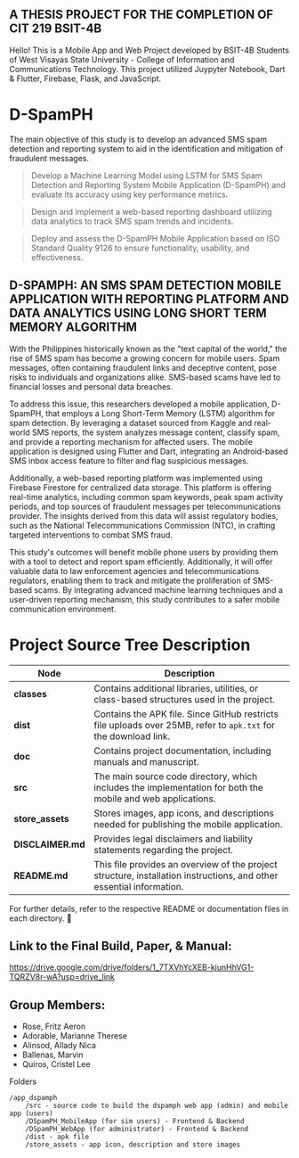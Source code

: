 ## A THESIS PROJECT FOR THE COMPLETION OF CIT 219 BSIT-4B

Hello! This is a Mobile App and Web Project developed by BSIT-4B Students of West Visayas State University - College of Information and Communications Technology. This project utilized Juypyter Notebook, Dart & Flutter, Firebase, Flask, and JavaScript.

# D-SpamPH

The main objective of this study is to develop an advanced SMS spam detection and reporting system to aid in the identification and mitigation of fraudulent messages.

   > Develop a Machine Learning Model using LSTM for SMS Spam Detection and Reporting System Mobile Application (D-SpamPH) and evaluate its accuracy using key performance metrics.

   > Design and implement a web-based reporting dashboard utilizing data analytics to track SMS spam trends and incidents.

   > Deploy and assess the D-SpamPH Mobile Application based on ISO Standard Quality 9126 to ensure functionality, usability, and effectiveness.

## D-SPAMPH: AN SMS SPAM DETECTION MOBILE APPLICATION WITH REPORTING PLATFORM AND DATA ANALYTICS USING LONG SHORT TERM MEMORY ALGORITHM

With the Philippines historically known as the "text capital of the world," the rise of SMS spam has become a growing concern for mobile users. Spam messages, often containing fraudulent links and deceptive content, pose risks to individuals and organizations alike. SMS-based scams have led to financial losses and personal data breaches.

To address this issue, this researchers developed a mobile application, D-SpamPH, that employs a Long Short-Term Memory (LSTM) algorithm for spam detection. By leveraging a dataset sourced from Kaggle and real-world SMS reports, the system analyzes message content, classify spam, and provide a reporting mechanism for affected users. The mobile application is designed using Flutter and Dart, integrating an Android-based SMS inbox access feature to filter and flag suspicious messages.

Additionally, a web-based reporting platform was implemented using Firebase Firestore for centralized data storage. This platform is offering real-time analytics, including common spam keywords, peak spam activity periods, and top sources of fraudulent messages per telecommunications provider. The insights derived from this data will assist regulatory bodies, such as the National Telecommunications Commission (NTC), in crafting targeted interventions to combat SMS fraud.

This study's outcomes will benefit mobile phone users by providing them with a tool to detect and report spam efficiently. Additionally, it will offer valuable data to law enforcement agencies and telecommunications regulators, enabling them to track and mitigate the proliferation of SMS-based scams. By integrating advanced machine learning techniques and a user-driven reporting mechanism, this study contributes to a safer mobile communication environment.

# Project Source Tree Description  

| Node              | Description |
|-------------------|-------------|
| **classes**       | Contains additional libraries, utilities, or class-based structures used in the project. |
| **dist**          | Contains the APK file. Since GitHub restricts file uploads over 25MB, refer to `apk.txt` for the download link. |
| **doc**           | Contains project documentation, including manuals and manuscript. |
| **src**           | The main source code directory, which includes the implementation for both the mobile and web applications. |
| **store_assets**  | Stores images, app icons, and descriptions needed for publishing the mobile application. |
| **DISCLAIMER.md** | Provides legal disclaimers and liability statements regarding the project. |
| **README.md**     | This file provides an overview of the project structure, installation instructions, and other essential information. |

For further details, refer to the respective README or documentation files in each directory. 🚀

## Link to the Final Build, Paper, & Manual:

https://drive.google.com/drive/folders/1_7TXVhYcXEB-kiunHhVG1-TQRZV8r-wA?usp=drive_link

## Group Members:

- Rose, Fritz Aeron
- Adorable, Marianne Therese 
- Alinsod, Allady Nica
- Ballenas, Marvin
- Quiros, Cristel Lee


Folders

    /app_dspamph
    	/src - source code to build the dspamph web app (admin) and mobile app (users)
		/DSpamPH_MobileApp (for sim users) - Frontend & Backend 
		/DSpamPH_WebApp (for administrator) - Frontend & Backend 
		/dist - apk file
		/store_assets - app icon, description and store images
 

  
